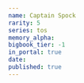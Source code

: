 ```yaml
---
name: Captain Spock
rarity: 5
series: tos
memory_alpha:
bigbook_tier: -1
in_portal: true
date:
published: true
---
```



